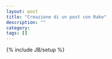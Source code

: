 ```yaml
---
layout: post
title: "Creazione di un post con Rake"
description: ""
category: 
tags: []
---
```

{% include JB/setup %}

